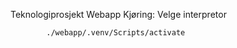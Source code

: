 Teknologiprosjekt
    Webapp
        Kjøring:
            Velge interpretor 

            ./webapp/.venv/Scripts/activate  





            
            
